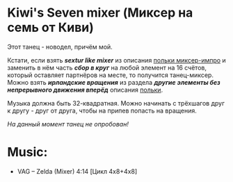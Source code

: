 Kiwi's Seven mixer (Миксер на семь от Киви)
=============================
Этот танец - новодел, причём мой.

Кстати, если взять ___sextur like mixer___ из описания [польки миксер-импро](polka-mixer-impro.md) и заменить в нём часть ___сбор в круг___ на любой элемент на 16 счётов, который оставляет партнёров на месте, то получится танец-миксер. Можно взять ___ирландские вращения___ из раздела ___другие элементы без непрерывного движения вперёд___ описания [польки](polka.md).

Музыка должна быть 32-квадратная. Можно начинать с трёхшагов друг к другу - друг от друга, чтобы на припев попасть на вращения.

_На данный момент танец не опробован!_

Music:
======
- VAG – Zelda (Mixer) 4:14 [Цикл 4x8+4x8]
